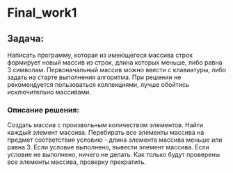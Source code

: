 # Final_work1
## Задача: 
Написать программу, которая из имеющегося массива строк формирует новый массив из строк, длина которых меньше, либо равна 3 символам.
Первоначальный массив можно ввести с клавиатуры, либо задать на старте выполнения алгоритма. При решении не рекомендуется пользоваться коллекциями, 
лучше обойтись исключительно массивами.
### Описание решения:
Создать массив с произвольным количеством элементов.
Найти каждый элемент массива.
Перебирать все элементы массива на предмет соответствия условию - длина элемента массива меньше или равна 3.
Если условие выполнено, вывести элемент массива. Если условие не выполнено, ничего не делать.
Как только будут проверены все элементы массива, проверку прекратить.

